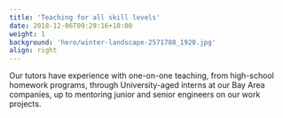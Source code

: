 ```yaml
---
title: 'Teaching for all skill levels'
date: 2018-12-06T09:29:16+10:00
weight: 1
background: 'hero/winter-landscape-2571788_1920.jpg'
align: right
---
```


Our tutors have experience with one-on-one teaching, from high-school homework programs, through University-aged interns at our Bay Area companies, up to mentoring junior and senior engineers on our work projects.
